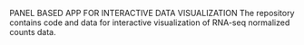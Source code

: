 PANEL BASED APP FOR INTERACTIVE DATA VISUALIZATION
The repository contains code and data for interactive visualization of RNA-seq normalized counts data.

